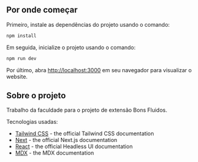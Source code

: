 ## Por onde começar

Primeiro, instale as dependências do projeto usando o comando:

```bash
npm install
```

Em seguida, inicialize o projeto usando o comando:

```bash
npm run dev
```

Por último, abra [http://localhost:3000](http://localhost:3000) em seu navegador para visualizar o website.

## Sobre o projeto

Trabalho da faculdade para o projeto de extensão Bons Fluidos. 

Tecnologias usadas:

- [Tailwind CSS](https://tailwindcss.com/docs) - the official Tailwind CSS documentation
- [Next](https://nextjs.org/docs) - the official Next.js documentation
- [React](https://react.dev/learn) - the official Headless UI documentation
- [MDX](https://mdxjs.com) - the MDX documentation

